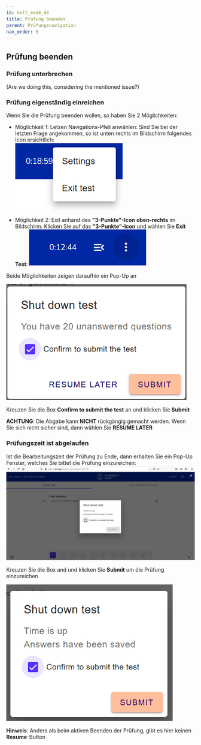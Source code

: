 ```yaml
---
id: exit_exam_de
title: Prüfung beenden
parent: Prüfungsnavigation
nav_order: 5
---
```


## Prüfung beenden

### Prüfung unterbrechen

(Are we doing this, considering the mentioned issue?)

### Prüfung eigenständig einreichen

Wenn Sie die Prüfung beenden wollen, so haben Sie 2 Möglichkeiten:

* Möglichkeit 1: Letzen Navigations-Pfeil anwählen:
Sind Sie bei der letzten Frage angekommen, so ist unten rechts im Bildschirm folgendes Icon ersichtlich:  
[![Prüfung-exit](assets/exam-exittest.png)](assets/exam-exittest.png)

* Möglichkeit 2: Exit anhand des **"3-Punkte"-Icon** **oben-rechts** im Bildschirm:
Klicken Sie auf das **"3-Punkte"-Icon** und wählen Sie **Exit Test**:
[![Prüfung-exit](assets/examsettings-icon.png)](assets/examsettings-icon.png)


Beide Möglichkeiten zeigen daraufhin ein Pop-Up an

![Prüfung-exit](assets/exam-exittestactive.png) 

Kreuzen Sie die Box **Confirm to submit the test** an und klicken Sie **Submit**

**ACHTUNG**: Die Abgabe kann **NICHT** rückgängig gemacht werden. Wenn Sie sich nicht sicher sind, dann wählen Sie **RESUME LATER**


### Prüfungszeit ist abgelaufen

Ist die Bearbeitungszeit der Prüfung zu Ende, dann erhalten Sie ein Pop-Up Fenster, welches Sie bittet die Prüfung einzureichen:
![Prüfung-exit](assets/exam-submit-popup.png) 

Kreuzen Sie die Box and und klicken Sie **Submit** um die Prüfung einzureichen

![Prüfung-exit](assets/exam-submitpopup-tickbox.png) 


**Hinweis**: Anders als beim aktiven Beenden der Prüfung, gibt es hier keinen **Resume**-Button
